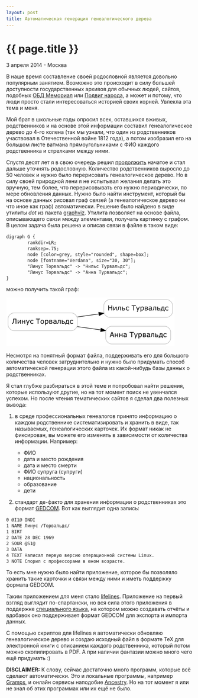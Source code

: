```yaml
---
layout: post
title: Автоматическая генерация генеалогического дерева
---
```


{{ page.title }}
================

<p class="meta">3 апреля 2014 - Москва</p>

В наше время составление своей родословной является довольно популярным занятием.
Возможно это происходит в силу б*о*льшей доступности государственных архивов
для обычных людей, сайтов, подобных [ОБД Мемориал](http://www.obd-memorial.ru)
или [Подвиг народа](http://www.podvignaroda.ru),
а может и потому, что люди просто стали интересоваться историей своих корней.
Увлекла эта тема и меня.

Мой брат в школьные годы опросил всех, оставшихся вживых, родственников и
на основе этой информации составил генеалогическое дерево до 4-го колена
(так мы узнали, что один из родственников участвовал в Отечественной войне 1812 года),
а потом изобразил его на большом листе ватмана прямоугольниками с ФИО каждого родственника
и стрелками между ними.

Спустя десят лет я в свою очередь решил [продолжить](http://juick.com/estet/521112)
начатое и стал дальше уточнять родословную. Количество родственников выросло
до 50 человек и нужно было перерисовать генеалогическое дерево.
Но в силу своей природной лени я не испытывал желания делать это вручную,
тем более, что перерисовывать его нужно периодически, по мере обновления данных.
Нужно было найти инструмент, который бы на основе данных рисовал граф связей
(а генеалогическое дерево ни что иное как граф) автоматически. Решение было найдено
в виде утилиты *dot* из пакета [graphviz](http://www.graphviz.org). Утилита позволяет на основе
файла, описывающего связи между элементами, получать картинку с графом.
В целом задача была решена и описав связи в файле в таком виде:

```
digraph G {
        rankdir=LR;
        ranksep=.75;
        node [color=grey, style="rounded", shape=box];
        node [fontname="Verdana", size="30, 30"];
        "Линус Торвальдс" -> "Нильс Турвальдс";
        "Линус Торвальдс" -> "Анна Турвальдс";
}
```

можно получить такой граф:

<img src="/images/lifeline-torvalds.png" alt="Семья Торвальдс">

Несмотря на понятный формат файла, поддерживать его для большого количества человек
затруднительно и нужно было придумать способ автоматической
генерации этого файла из какой-нибудь базы данных о родственниках.

Я стал глубже разбираться в этой теме и попробовал найти решения, которые используют
другие, но на тот момент поиск не увенчался успехом. Но после чтения тематических сайтов
я сделал два полезных вывода:

1. в среде профессиональных генеалогов принято информацию о каждом родственнике систематизировать
и хранить в виде, так называемых, генеалогических карточек. Их формат никак не фиксирован,
вы можете его изменять в зависимости от количества информации.
Например:

	* ФИО
	* дата и место рождения
	* дата и место смерти
	* ФИО супруга (супруги)
	* национальность
	* образование
	* дети

2. cтандарт де-факто для хранения информации о родственниках это формат
[GEDCOM](http://en.wikipedia.org/wiki/GEDCOM).
Вот как выглядит одна запись:

```
0 @I1@ INDI
1 NAME Линус /Торвальдс/
1 BIRT
2 DATE 28 DEC 1969
2 SOUR @S1@
3 DATA
4 TEXT Написал первую версию операционной системы Linux.
3 NOTE Спорил с профессорами в юном возрасте.
```

То есть мне нужно было найти приложение, которое бы позволяло хранить такие карточки
и связи между ними и иметь поддержку формата GEDCOM.

Таким  приложением для меня стало [lifelines](http://lifelines.sourceforge.net).
Приложение на первый взгляд выглядит по-спартански, но вся сила
этого приложения в поддержке
[специального языка](http://lifelines.sourceforge.net/manual.3.0.39/ll-reportmanual.html),
на котором можно создавать отчёты и вдобавок оно поддерживает формат GEDCOM для экспорта
и импорта данных.

С помощью скриптов для lifelines я автоматически обновляю генеалогическое дерево
и создаю исходный файл в формате TeX для электронной книги с описанием каждого родственника, который потом
можно скопилировать в PDF. А при наличии фантазии можно много чего ещё придумать :)

**DISCLAIMER:** К слову, сейчас достаточно много программ, которые всё сделают автоматически.
Это и локальные программы, например [Gramps](https://gramps-project.org),
и онлайн сервисы наподобие [Ancestry](http://www.ancestry.com).
Но на тот момент я или не знал об этих программах или их ещё не было.
